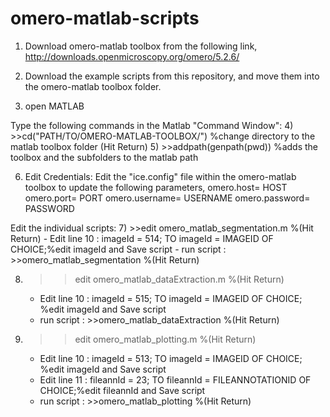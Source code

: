 # omero-matlab-scripts

1) Download omero-matlab toolbox from the following link,
http://downloads.openmicroscopy.org/omero/5.2.6/

2) Download the example scripts from this repository, and move them into the omero-matlab toolbox folder.

3) open MATLAB

Type the following commands in the Matlab "Command Window":
4) >>cd("PATH/TO/OMERO-MATLAB-TOOLBOX/") %change directory to the matlab toolbox folder (Hit Return)
5) >>addpath(genpath(pwd)) %adds the toolbox and the subfolders to the matlab path

6) Edit Credentials:
Edit the "ice.config" file within the omero-matlab toolbox to update the following parameters,
omero.host= HOST
omero.port= PORT
omero.username= USERNAME
omero.password= PASSWORD

Edit the individual scripts:
7)  >>edit omero_matlab_segmentation.m %(Hit Return)
    - Edit line 10 : imageId = 514; TO imageId = IMAGEID OF CHOICE;%edit imageId and Save script
    - run script : >>omero_matlab_segmentation %(Hit Return) 
  
8)  >>edit omero_matlab_dataExtraction.m %(Hit Return)
    - Edit line 10 : imageId = 515; TO imageId = IMAGEID OF CHOICE; %edit imageId and Save script
    - run script : >>omero_matlab_dataExtraction %(Hit Return) 
  
9)  >>edit omero_matlab_plotting.m %(Hit Return)
    - Edit line 10 : imageId = 513; TO imageId = IMAGEID OF CHOICE; %edit imageId and Save script
    - Edit line 11 : fileannId = 23; TO fileannId = FILEANNOTATIONID OF CHOICE;%edit fileannId and Save script
    - run script : >>omero_matlab_plotting %(Hit Return)
  
